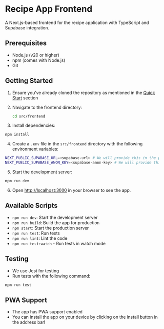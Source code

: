 # Recipe App Frontend

A Next.js-based frontend for the recipe application with TypeScript and Supabase integration.

## Prerequisites

- Node.js (v20 or higher)
- npm (comes with Node.js)
- Git

## Getting Started

1. Ensure you've already cloned the repository as mentioned in the [Quick Start](../../README.md#quick-start) section

2. Navigate to the frontend directory:

   ```bash
   cd src/frontend
   ```

3. Install dependencies:

```bash
npm install
```

4. Create a `.env` file in the `src/frontend` directory with the following environment variables:

```bash
NEXT_PUBLIC_SUPABASE_URL=<supabase-url> # We will provide this in the project submission form/comments
NEXT_PUBLIC_SUPABASE_ANON_KEY=<supabase-anon-key> # We will provide this in the project submission form/comments
```

5. Start the development server:

```bash
npm run dev
```

6. Open [http://localhost:3000](http://localhost:3000) in your browser to see the app.

## Available Scripts

- `npm run dev`: Start the development server
- `npm run build`: Build the app for production
- `npm start`: Start the production server
- `npm run test`: Run tests
- `npm run lint`: Lint the code
- `npm run test:watch` - Run tests in watch mode

## Testing

- We use Jest for testing
- Run tests with the following command:

```bash
npm run test
```

## PWA Support

- The app has PWA support enabled
- You can install the app on your device by clicking on the install button in the address bar!
